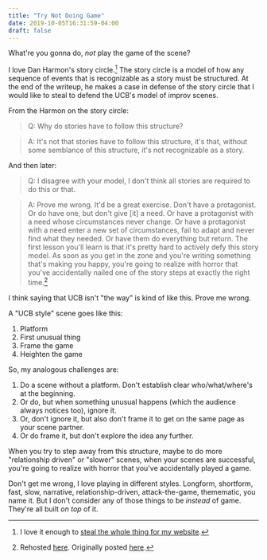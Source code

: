 ```yaml
---
title: "Try Not Doing Game"
date: 2019-10-05T16:31:59-04:00
draft: false
---
```


What're you gonna do, *not* play the game of the scene?

I love Dan Harmon's story circle.[^1] The story circle is a model of how any sequence of events that is recognizable as a story must be structured. At the end of the writeup, he makes a case in defense of the story circle that I would like to steal to defend the UCB's model of improv scenes.

From the Harmon on the story circle:

> Q: Why do stories have to follow this structure?

> A: It's not that stories have to follow this structure, it's that, without some semblance of this structure, it's not recognizable as a story.

And then later:

> Q: I disagree with your model, I don't think all stories are required to do this or that.

> A: Prove me wrong. It'd be a great exercise. Don't have a protagonist. Or do have one, but don't give [it] a need. Or have a protagonist with a need whose circumstances never change. Or have a protagonist with a need enter a new set of circumstances, fail to adapt and never find what they needed. Or have them do everything but return. The first lesson you'll learn is that it's pretty hard to actively defy this story model. As soon as you get in the zone and you're writing something that's making you happy, you're going to realize with horror that you've accidentally nailed one of the story steps at exactly the right time.[^2]

I think saying that UCB isn't "the way" is kind of like this. Prove me wrong.

A "UCB style" scene goes like this:

1. Platform
2. First unusual thing
3. Frame the game
4. Heighten the game

So, my analogous challenges are:

1. Do a scene without a platform. Don't establish clear who/what/where's at the beginning.
2. Or do, but when something unusual happens (which the audience always notices too), ignore it.
3. Or, don't ignore it, but also don't frame it to get on the same page as your scene partner.
4. Or do frame it, but don't explore the idea any further.

When you try to step away from this structure, maybe to do more "relationship driven" or "slower" scenes, when your scenes are successful, you're going to realize with horror that you've accidentally played a game.

Don't get me wrong, I love playing in different styles. Longform, shortform, fast, slow, narrative, relationship-driven, attack-the-game, themematic, you name it. But I don't consider any of those things to be *instead* of game. They're all built *on top* of it.

<!-- What are the parts of a "UCB style" scene?


The is part of something I'm thinking about for a longer future post about how every theater's style is just game in disguise, or expressed with less precision. If you're unconvinced that a handfull of upstarts in the 90's actually discovered "the way," maybe this will help.
 -->

[^1]: I love it enough to [steal the whole thing for my website](/post/the-story-circle).

[^2]: Rehosted [here](/post/the-story-circle/story-structure-106). Originally posted [here](https://channel101.fandom.com/wiki/Story_Structure_106:_Five_Minute_Pilots).
